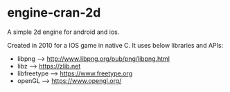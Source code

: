 # engine-cran-2d
A simple 2d engine for android and ios.

Created in 2010 for a IOS game in native C. It uses below libraries and APIs:
- libpng --> http://www.libpng.org/pub/png/libpng.html
- libz --> https://zlib.net
- libfreetype --> https://www.freetype.org
- openGL --> https://www.opengl.org/
